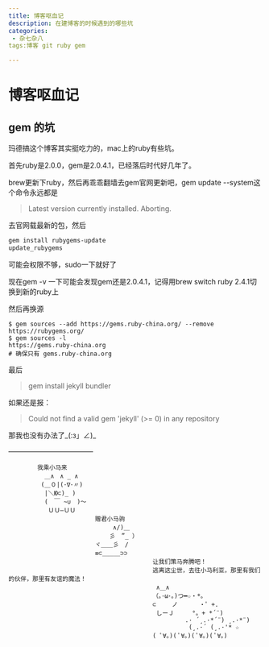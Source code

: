 ```yaml
---
title: 博客呕血记
description: 在建博客的时候遇到的哪些坑
categories:
 - 杂七杂八
tags:博客 git ruby gem

---
```




# 博客呕血记

## gem 的坑

玛德搞这个博客其实挺吃力的，mac上的ruby有些坑。

首先ruby是2.0.0，gem是2.0.4.1，已经落后时代好几年了。

brew更新下ruby，然后再乖乖翻墙去gem官网更新吧，gem update --system这个命令永远都是

> Latest version currently installed. Aborting.

去官网载最新的包，然后

```sh
gem install rubygems-update
update_rubygems  
```

可能会权限不够，sudo一下就好了

现在gem -v 一下可能会发现gem还是2.0.4.1，记得用brew switch ruby 2.4.1切换到新的ruby上

然后再换源

```
$ gem sources --add https://gems.ruby-china.org/ --remove https://rubygems.org/
$ gem sources -l
https://gems.ruby-china.org
# 确保只有 gems.ruby-china.org
```

最后

> gem install jekyll bundler

如果还是报：

> Could not find a valid gem 'jekyll' (>= 0) in any repository

那我也没有办法了_(:з」∠)_



————————————

```
        我乘小马来
          ＿∧　∧ _ ∧
         (＿０|(･∇･〃)
          |＼Ю⊂)_ )
          (　￣ ~∪　)～
           ＵＵ—ＵＵ
                        赠君小马驹
                             ∧/)＿
                            彡　”_ ）
                        ヾ＿＿彡　/
                        ≡⊂＿＿＿⊃⊃
                                        让我们策马奔腾吧！
                                        逃离这尘世，去往小马利亚，那里有我们的伙伴，那里有友谊的魔法！
                                         ∧＿∧　
                                        （｡･ω･｡)つ━☆・*。
                                        ⊂　　 ノ 　　　・゜+.
                                         しーＪ　　　°。+ *´¨)
                                                 .· ´¸.·*´¨) ¸.·*¨)
                                                  (¸.·´ (¸.·'* ☆
                                        ( ﾟ∀。)( ﾟ∀。)( ﾟ∀。)( ﾟ∀。)
```